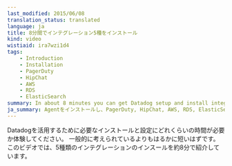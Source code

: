 ```yaml
---
last_modified: 2015/06/08
translation_status: translated
language: ja
title: 8分間でインテグレーション5種をインストール
kind: video
wistiaid: ira7wzi1d4
tags:
    - Introduction
    - Installation
    - PagerDuty
    - HipChat
    - AWS
    - RDS
    - ElasticSearch
summary: In about 8 minutes you can get Datadog setup and install integrations with PagerDuty, HipChat, AWS, RDS, and ElasticSearch.
ja_summary: Agentをインストールし、PagerDuty, HipChat, AWS, RDS, ElasticSearchインテグレーションをインスールし、監視を開始します。
---
```


<!-- Want to know how long it takes to get up and running with Datadog. Far less than you probably think. This video covers getting 5 integrations installed in about 8 minutes. -->

Datadogを活用するために必要なインストールと設定にどれくらいの時間が必要か体験してください。
一般的に考えられているよりもはるかに短いはずです。
このビデオでは、5種類のインテグレーションのインスールを約8分で紹介しています。
